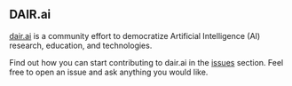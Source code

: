 ## DAIR.ai

[dair.ai](http://www.dair.ai) is a community effort to democratize Artificial Intelligence (AI) research, education, and technologies.

Find out how you can start contributing to dair.ai in the [issues](https://github.com/dair-ai/dair-ai.github.io/issues) section. Feel free to open an issue and ask anything you would like. 

